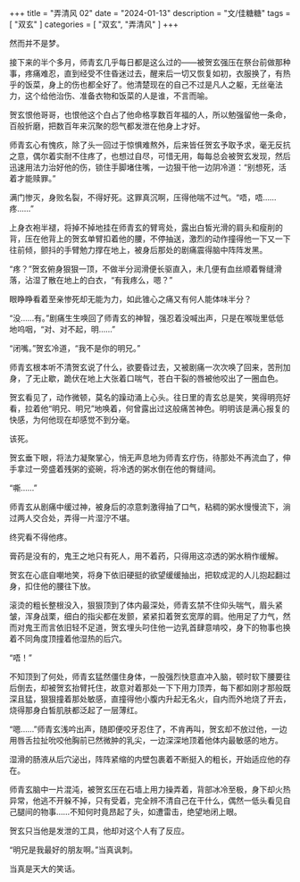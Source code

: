 +++
title = "弄清风 02"
date = "2024-01-13"
description = "文/佳糖糖"
tags = [
    "双玄"
]
categories = [
    "双玄",
    "弄清风"
]
+++

然而并不是梦。

接下来的半个多月，师青玄几乎每日都是这么过的——被贺玄强压在祭台前做那种事，疼痛难忍，直到经受不住昏迷过去，醒来后一切又恢复如初，衣服换了，有热乎的饭菜，身上的伤也都全好了。他清楚现在的自己不过是凡人之躯，无丝毫法力，这个给他治伤、准备衣物和饭菜的人是谁，不言而喻。

贺玄恨他哥哥，也恨他这个白占了他命格享数百年福的人，所以勉强留他一条命，百般折磨，把数百年来沉聚的怨气都发泄在他身上才好。

师青玄心有愧疚，除了头一回过于惊惧难熬外，后来皆任贺玄予取予求，毫无反抗之意，偶尔着实耐不住疼了，也想过自尽，可惜无用，每每总会被贺玄发现，然后迅速用法力治好他的伤，锁住手脚堵住嘴，一边狠干他一边阴冷道：“别想死，活着才能赎罪。”

满门惨灭，身败名裂，不得好死。这罪真沉啊，压得他喘不过气。“唔，唔……疼……”

上身衣袍半褪，将掉不掉地挂在师青玄的臂弯处，露出白皙光滑的肩头和瘦削的背，压在他背上的贺玄单臂扣着他的腰，不停抽送，激烈的动作撞得他一下又一下往前倾，颤抖的手臂勉力撑在地上，被身后那处的剧痛震得脑中阵阵发黑。

“疼？”贺玄俯身狠狠一顶，不做半分润滑便长驱直入，未几便有血丝顺着臀缝滑落，沾湿了散在地上的白衣，“有我疼么，嗯？”

眼睁睁看着至亲惨死却无能为力，如此锥心之痛又有何人能体味半分？

“没……有。”剧痛生生唤回了师青玄的神智，强忍着没喊出声，只是在喉咙里低低地呜咽，“对、对不起，明……”

“闭嘴。”贺玄冷道，“我不是你的明兄。”

师青玄根本听不清贺玄说了什么，欲要昏过去，又被剧痛一次次唤了回来，苦刑加身，了无止歇，跪伏在地上大张着口喘气，苍白干裂的唇被他咬出了一圈血色。

贺玄看见了，动作微顿，莫名的躁动涌上心头。往日里的青玄总是笑，笑得明亮好看，拉着他“明兄、明兄”地唤着，何曾露出过这般痛苦神色。明明该是满心报复的快感，为何他现在却感觉不到分毫。

该死。

贺玄垂下眼，将法力凝聚掌心，悄无声息地为师青玄疗伤，待那处不再流血了，伸手拿过一旁盛着残粥的瓷碗，将冷透的粥水倒在他的臀缝间。

“嘶……”

师青玄从剧痛中缓过神，被身后的凉意刺激得抽了口气，粘稠的粥水慢慢流下，淌过两人交合处，弄得一片湿泞不堪。

终究看不得他疼。

膏药是没有的，鬼王之地只有死人，用不着药，只得用这凉透的粥水稍作缓解。

贺玄在心底自嘲地笑，将身下依旧硬挺的欲望缓缓抽出，把软成泥的人儿抱起翻过身，扣住他的腰往下放。

滚烫的粗长整根没入，狠狠顶到了体内最深处，师青玄禁不住仰头喘气，眉头紧皱，浑身战栗，细白的指尖都在发颤，紧紧扣着贺玄宽厚的肩。他用足了力气，然而对鬼王而言依旧轻不足道，贺玄埋头叼住他一边乳首肆意啃咬，身下的物事也换着不同角度顶撞着他湿热的后穴。

“唔！”

不知顶到了何处，师青玄猛然僵住身体，一股强烈快意直冲入脑，顿时软下腰要往后倒去，却被贺玄抬臂托住，故意对着那处一下下用力顶弄，每下都如刚才那般既深且猛，狠狠撞着那处敏感，直撞得他小腹内升起无名火，自内而外地烧了开去，烧得那身白皙肌肤都泛起了一层薄红。

“嗯……”师青玄浅吟出声，随即便咬牙忍住了，不肯再叫，贺玄却不放过他，一边用唇舌拉扯吮咬他胸前已然微肿的乳尖，一边深深地顶着他体内最敏感的地方。

湿滑的肠液从后穴泌出，阵阵紧缩的内壁包裹着不断挺入的粗长，开始适应他的存在。

师青玄脑中一片混沌，被贺玄压在石墙上用力操弄着，背部冰冷至极，身下却火热异常，他逃不开躲不掉，只有受着，完全辨不清自己在干什么，偶然一低头看见自己腿间的物事……不知何时竟昂起了头，如遭雷击，绝望地闭上眼。

贺玄只当他是发泄的工具，他却对这个人有了反应。

“明兄是我最好的朋友啊。”当真讽刺。

当真是天大的笑话。
